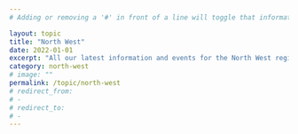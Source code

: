 ```yaml
---
# Adding or removing a '#' in front of a line will toggle that information off and on from being processed. 

layout: topic
title: "North West"
date: 2022-01-01
excerpt: "All our latest information and events for the North West region."
category: north-west
# image: ""
permalink: /topic/north-west
# redirect_from: 
# - 
# redirect_to: 
# - 
---
```



